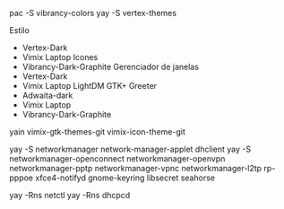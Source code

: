 pac -S vibrancy-colors
yay -S vertex-themes

Estilo
- Vertex-Dark
- Vimix Laptop
Icones
- Vibrancy-Dark-Graphite
Gerenciador de janelas
- Vertex-Dark
- Vimix Laptop
LightDM GTK+ Greeter
- Adwaita-dark
- Vimix Laptop
- Vibrancy-Dark-Graphite

yain vimix-gtk-themes-git vimix-icon-theme-git

yay -S networkmanager network-manager-applet dhclient
yay -S networkmanager-openconnect networkmanager-openvpn networkmanager-pptp networkmanager-vpnc networkmanager-l2tp rp-pppoe xfce4-notifyd gnome-keyring  libsecret seahorse

yay -Rns netctl
yay -Rns dhcpcd
